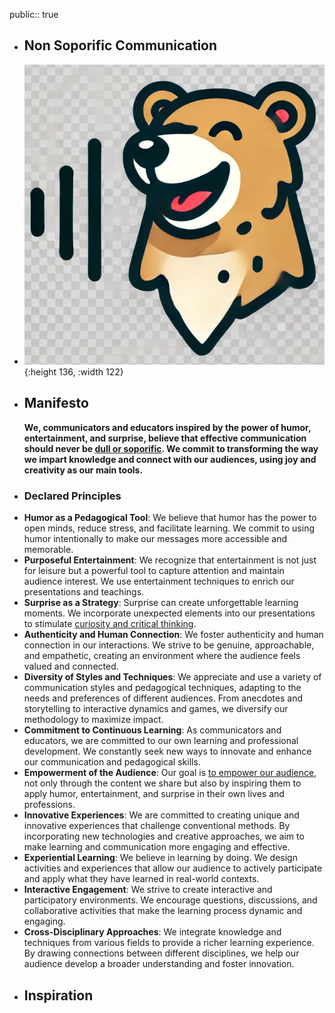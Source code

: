 public:: true

- ## Non Soporific Communication
- ![A_simple_logo_bear_listening_transparent_1718361597700_0.png](../assets/A_simple_logo_bear_listening_transparent_1718361597700_0_1718362842267_0.png){:height 136, :width 122}
- ## Manifesto
  **We, communicators and educators inspired by the power of humor, entertainment, and surprise, believe that effective communication should never be [dull or soporific](https://www.youtube.com/watch?v=Yk3-Vb7CH-o). We commit to transforming the way we impart knowledge and connect with our audiences, using joy and creativity as our main tools.**
- ### Declared Principles
- **Humor as a Pedagogical Tool**: We believe that humor has the power to open minds, reduce stress, and facilitate learning. We commit to using humor intentionally to make our messages more accessible and memorable.
- **Purposeful Entertainment**: We recognize that entertainment is not just for leisure but a powerful tool to capture attention and maintain audience interest. We use entertainment techniques to enrich our presentations and teachings.
- **Surprise as a Strategy**: Surprise can create unforgettable learning moments. We incorporate unexpected elements into our presentations to stimulate [curiosity and critical thinking](https://www.youtube.com/watch?v=wyrFWbGiGOc).
- **Authenticity and Human Connection**: We foster authenticity and human connection in our interactions. We strive to be genuine, approachable, and empathetic, creating an environment where the audience feels valued and connected.
- **Diversity of Styles and Techniques**: We appreciate and use a variety of communication styles and pedagogical techniques, adapting to the needs and preferences of different audiences. From anecdotes and storytelling to interactive dynamics and games, we diversify our methodology to maximize impact.
- **Commitment to Continuous Learning**: As communicators and educators, we are committed to our own learning and professional development. We constantly seek new ways to innovate and enhance our communication and pedagogical skills.
- **Empowerment of the Audience**: Our goal is [to empower our audience](https://www.youtube.com/watch?v=I14b-C67EXY), not only through the content we share but also by inspiring them to apply humor, entertainment, and surprise in their own lives and professions.
- **Innovative Experiences**: We are committed to creating unique and innovative experiences that challenge conventional methods. By incorporating new technologies and creative approaches, we aim to make learning and communication more engaging and effective.
- **Experiential Learning**: We believe in learning by doing. We design activities and experiences that allow our audience to actively participate and apply what they have learned in real-world contexts.
- **Interactive Engagement**: We strive to create interactive and participatory environments. We encourage questions, discussions, and collaborative activities that make the learning process dynamic and engaging.
- **Cross-Disciplinary Approaches**: We integrate knowledge and techniques from various fields to provide a richer learning experience. By drawing connections between different disciplines, we help our audience develop a broader understanding and foster innovation.
- ## Inspiration